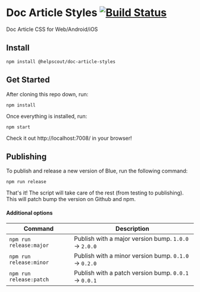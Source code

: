 # Doc Article Styles [![Build Status](https://travis-ci.org/helpscout/doc-article-styles.svg?branch=master)](https://travis-ci.org/helpscout/doc-article-styles)

Doc Article CSS for Web/Android/iOS

## Install

```
npm install @helpscout/doc-article-styles
```


## Get Started

After cloning this repo down, run:

```
npm install
```

Once everything is installed, run:

```
npm start
```

Check it out http://localhost:7008/ in your browser!


## Publishing

To publish and release a new version of Blue, run the following command:

```
npm run release
```

That's it! The script will take care of the rest (from testing to publishing). This will patch bump the version on Github and npm.

#### Additional options

| Command | Description|
| --- | --- |
| `npm run release:major` | Publish with a major version bump. `1.0.0` -> `2.0.0` |
| `npm run release:minor` | Publish with a minor version bump. `0.1.0` -> `0.2.0`|
| `npm run release:patch` | Publish with a patch version bump. `0.0.1` -> `0.0.1` |
